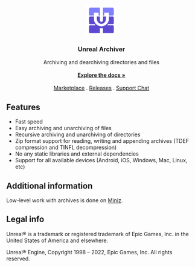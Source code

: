 <br/>
<p align="center">
  <a href="https://github.com/gtreshchev/UnrealArchiver">
    <img src="Resources/Icon128.png" alt="Logo" width="80" height="80">
  </a>

<h3 align="center">Unreal Archiver</h3>

  <p align="center">
    Archiving and dearchiving directories and files
    <br/>
    <br/>
    <a href="https://github.com/gtreshchev/UnrealArchiver/wiki"><strong>Explore the docs »</strong></a>
    <br/>
    <br/>
    <a href="https://unrealengine.com/marketplace/product/unreal-archiver">Marketplace</a>
    .
    <a href="https://github.com/gtreshchev/UnrealArchiver/releases">Releases</a>
    .
    <a href="https://t.me/unrealblog">Support Chat</a>
  </p>

## Features

- Fast speed
- Easy archiving and unarchiving of files
- Recursive archiving and unarchiving of directories
- Zip format support for reading, writing and appending archives (TDEF compression and TINFL decompression)
- No any static libraries and external dependencies
- Support for all available devices (Android, iOS, Windows, Mac, Linux, etc)

## Additional information

Low-level work with archives is done on [Miniz](https://github.com/richgel999/miniz).

## Legal info

Unreal® is a trademark or registered trademark of Epic Games, Inc. in the United States of America and elsewhere.

Unreal® Engine, Copyright 1998 – 2022, Epic Games, Inc. All rights reserved.